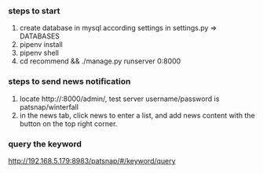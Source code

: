 ### steps to start
1. create database in mysql according settings in settings.py => DATABASES
2. pipenv install
3. pipenv shell
4. cd recommend && ./manage.py runserver 0:8000

### steps to send news notification
1. locate http://<host>:8000/admin/, test server username/password is patsnap/winterfall
2. in the news tab, click news to enter a list, and add news content with the button on the top right corner.

### query the keyword
http://192.168.5.179:8983/patsnap/#/keyword/query